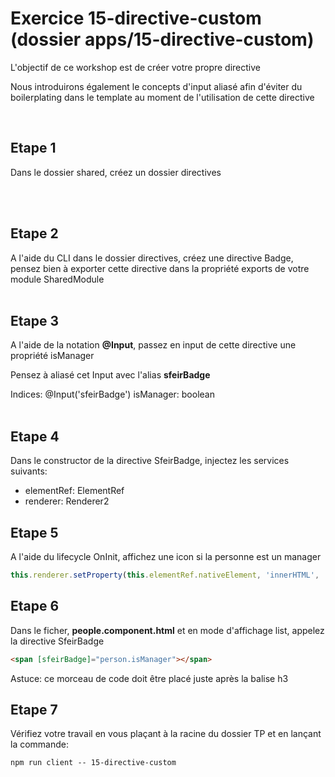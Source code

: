# Exercice 15-directive-custom (dossier apps/15-directive-custom)

L'objectif de ce workshop est de créer votre propre directive

Nous introduirons également le concepts d'input aliasé afin d'éviter du boilerplating dans le template au moment de l'utilisation de cette directive

<br>

## Etape 1

Dans le dossier shared, créez un dossier directives

<br><br>

## Etape 2

A l'aide du CLI dans le dossier directives, créez une directive Badge, pensez bien à exporter cette directive dans la propriété exports de votre module SharedModule
<br><br>

## Etape 3

A l'aide de la notation **@Input**, passez en input de cette directive une propriété isManager

Pensez à aliasé cet Input avec l'alias **sfeirBadge**

Indices: @Input('sfeirBadge') isManager: boolean
<br><br>

## Etape 4

Dans le constructor de la directive SfeirBadge, injectez les services suivants:

- elementRef: ElementRef
- renderer: Renderer2

## Etape 5

A l'aide du lifecycle OnInit, affichez une icon si la personne est un manager

```javascript
this.renderer.setProperty(this.elementRef.nativeElement, 'innerHTML', '<i class="material-icons">supervisor_account</material-icons>');
```

## Etape 6

Dans le ficher, **people.component.html** et en mode d'affichage list, appelez la directive SfeirBadge

```html
<span [sfeirBadge]="person.isManager"></span>
```

Astuce: ce morceau de code doit être placé juste après la balise h3

## Etape 7

Vérifiez votre travail en vous plaçant à la racine du dossier TP et en lançant la commande:

```shell
npm run client -- 15-directive-custom
```
